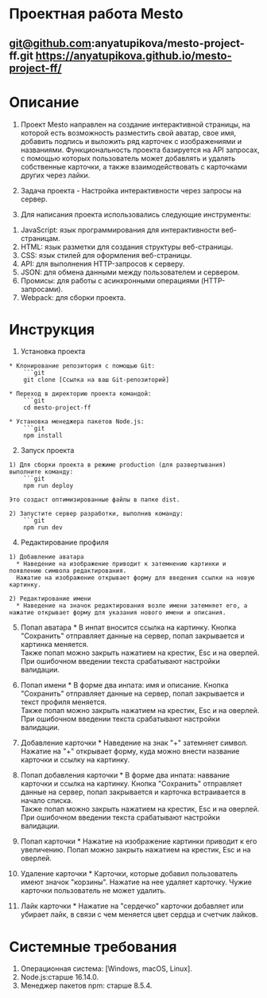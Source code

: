 # Проектная работа Mesto
git@github.com:anyatupikova/mesto-project-ff.git
https://anyatupikova.github.io/mesto-project-ff/
------------------------------------------------------

# Описание
1. Проект Mesto направлен на создание интерактивной страницы, на которой есть возможность разместить свой аватар, свое имя, добавить подпись и выложить ряд карточек с изображениями и названиями. Функциональность проекта базируется на API запросах, с помощью которых пользователь может добавлять и удалять собственные карточки, а также взаимодействовать с карточками других через лайки. 

2. Задача проекта - Настройка интерактивности через запросы на сервер. 

3. Для написания проекта использовались следующие инструменты: 
  1) JavaScript: язык программирования для интерактивности веб-страницам.
  2) HTML: язык разметки для создания структуры веб-страницы.
  3) CSS: язык стилей для оформления веб-страницы.
  4) API: для выполнения HTTP-запросов к серверу.
  5) JSON: для обмена данными между пользователем и сервером.
  6) Промисы: для работы с асинхронными операциями (HTTP-запросами).
  7) Webpack: для сборки проекта.


# Инструкция

  1. Установка проекта

    * Клонирование репозитория с помощью Git:
        ```git
        git clone [Ссылка на ваш Git-репозиторий]

    * Переход в директорию проекта командой:
        ```git
        cd mesto-project-ff

    * Установка менеджера пакетов Node.js:
        ```git
        npm install

  2. Запуск проекта

    1) Для сборки проекта в режиме production (для развертывания) выполните команду:
        ```git
        npm run deploy

    Это создаст оптимизированные файлы в папке dist.

    2) Запустите сервер разработки, выполнив команду:
        ```git
        npm run dev

  4. Редактирование профиля

    1) Добавление аватара
      * Наведение на изображение приводит к затемнению картинки и появлению символа редактирования.  
      Нажатие на изображение открывает форму для введения ссылки на новую картинку. 
      
    2) Редактирование имени
      * Наведение на значок редактирования возле имени затемняет его, а нажатие открывает форму для указания нового имени и описания.

  5. Попап аватара
    * В инпат вносится ссылка на картинку. Кнопка "Сохранить" отправляет данные на сервер, попап закрывается и картинка меняется.  
    Также попап можно закрыть нажатием на крестик, Esc и на оверлей. При ошибочном введении текста срабатывают настройки валидации.

  6. Попап имени
    * В форме два инпата: имя и описание. Кнопка "Сохранить" отправляет данные на сервер, попап закрывается и текст профиля меняется.  
    Также попап можно закрыть нажатием на крестик, Esc и на оверлей. При ошибочном введении текста срабатывают настройки валидации.

  7. Добавление карточки 
    * Наведение на знак "+" затемняет символ. Нажатие на "+" открывает форму, куда можно внести название карточки и ссылку на картинку.  

  6. Попап добавления карточки
    * В форме два инпата: наввание карточки и ссылка на картинку. Кнопка "Сохранить" отправляет данные на сервер, попап закрывается и карточка встраивается в начало списка.  
    Также попап можно закрыть нажатием на крестик, Esc и на оверлей. При ошибочном введении текста срабатывают настройки валидации.

  7. Попап карточки
    * Нажатие на изображение картинки приводит к его увеличению. Попап можно закрыть нажатием на крестик, Esc и на оверлей.

  8. Удаление карточки
    * Карточки, которые добавил пользователь имеют значок "корзины". Нажатие на нее удаляет карточку. Чужие карточки пользователь не может удалить.

  9. Лайк карточки
    * Нажатие на "сердечко" карточки добавляет или убирает лайк, в связи с чем меняется цвет сердца и счетчик лайков.


# Системные требования

  1. Операционная система: [Windows, macOS, Linux].
  2. Node.js:старше 16.14.0.
  3. Менеджер пакетов npm: старше 8.5.4.